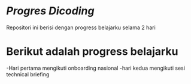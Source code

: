 *Progres Dicoding*
==
Repositori ini berisi dengan progress belajarku selama 2 hari

Berikut adalah progress belajarku
==

-Hari pertama mengikuti onboarding nasional
-hari kedua mengikuti sesi technical briefing
